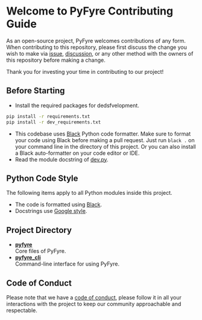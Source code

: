 # Welcome to PyFyre Contributing Guide
As an open-source project, PyFyre welcomes contributions of any form.  
When contributing to this repository, please first discuss the change you wish to make via [issue](https://github.com/pyfyre/pyfyre/issues), [discussion](https://github.com/pyfyre/pyfyre/discussions), or any other method with the owners of this repository before making a change.

Thank you for investing your time in contributing to our project!

## Before Starting
- Install the required packages for dedsfvelopment.
```bash
pip install -r requirements.txt
pip install -r dev_requirements.txt
```
- This codebase uses [Black](https://github.com/psf/black) Python code formatter.
  Make sure to format your code using Black before making a pull request.
  Just run `black .` on your command line in the directory of this project.
  Or you can also install a Black auto-formatter on your code editor or IDE.
- Read the module docstring of [dev.py](dev.py).

## Python Code Style
The following items apply to all Python modules inside this project.
- The code is formatted using [Black](https://github.com/psf/black).
- Docstrings use [Google style](https://sphinxcontrib-napoleon.readthedocs.io/en/latest/example_google.html).

## Project Directory
- [**pyfyre**](pyfyre)  
Core files of PyFyre.
- [**pyfyre_cli**](pyfyre_cli)  
Command-line interface for using PyFyre.

## Code of Conduct
Please note that we have a [code of conduct](CODE_OF_CONDUCT.md), please follow it in all your interactions with the project to keep our community approachable and respectable.
